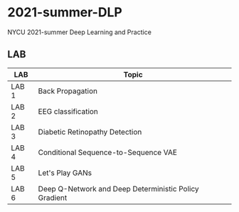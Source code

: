 # 2021-summer-DLP
NYCU 2021-summer Deep Learning and Practice



## LAB
|LAB|Topic|
|---|---|
|LAB 1|Back Propagation|
|LAB 2|EEG classification|
|LAB 3|Diabetic Retinopathy Detection|
|LAB 4|Conditional Sequence-to-Sequence VAE|
|LAB 5|Let's Play GANs|
|LAB 6|Deep Q-Network and Deep Deterministic Policy Gradient|
